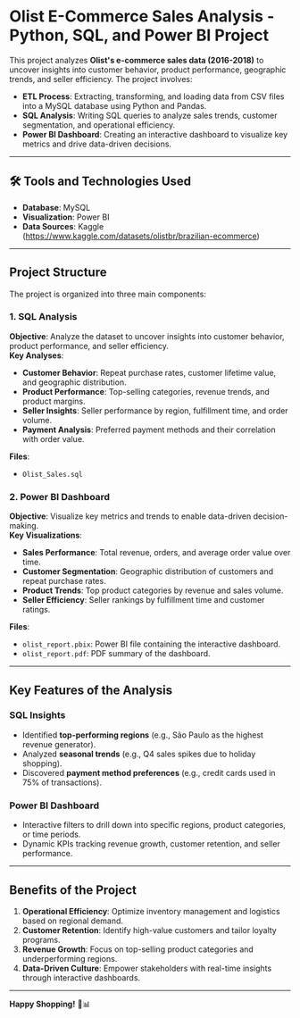 # Olist E-Commerce Sales Analysis - Python, SQL, and Power BI Project

This project analyzes **Olist's e-commerce sales data (2016-2018)** to uncover insights into customer behavior, product performance, geographic trends, and seller efficiency. The project involves:

- **ETL Process**: Extracting, transforming, and loading data from CSV files into a MySQL database using Python and Pandas.  
- **SQL Analysis**: Writing SQL queries to analyze sales trends, customer segmentation, and operational efficiency.  
- **Power BI Dashboard**: Creating an interactive dashboard to visualize key metrics and drive data-driven decisions.  

---

## 🛠 Tools and Technologies Used  
- **Database**: MySQL  
- **Visualization**: Power BI  
- **Data Sources**: Kaggle (https://www.kaggle.com/datasets/olistbr/brazilian-ecommerce) 

---

## Project Structure  
The project is organized into three main components:  
 

### **1. SQL Analysis**  
**Objective**: Analyze the dataset to uncover insights into customer behavior, product performance, and seller efficiency.  
**Key Analyses**:  
- **Customer Behavior**: Repeat purchase rates, customer lifetime value, and geographic distribution.  
- **Product Performance**: Top-selling categories, revenue trends, and product margins.  
- **Seller Insights**: Seller performance by region, fulfillment time, and order volume.  
- **Payment Analysis**: Preferred payment methods and their correlation with order value.  

**Files**:  
- `Olist_Sales.sql`  

### **2. Power BI Dashboard**  
**Objective**: Visualize key metrics and trends to enable data-driven decision-making.  
**Key Visualizations**:  
- **Sales Performance**: Total revenue, orders, and average order value over time.  
- **Customer Segmentation**: Geographic distribution of customers and repeat purchase rates.  
- **Product Trends**: Top product categories by revenue and sales volume.  
- **Seller Efficiency**: Seller rankings by fulfillment time and customer ratings.  

**Files**:  
- `olist_report.pbix`: Power BI file containing the interactive dashboard.  
- `olist_report.pdf`: PDF summary of the dashboard.  

---

##  Key Features of the Analysis  

### **SQL Insights**  
- Identified **top-performing regions** (e.g., São Paulo as the highest revenue generator).  
- Analyzed **seasonal trends** (e.g., Q4 sales spikes due to holiday shopping).  
- Discovered **payment method preferences** (e.g., credit cards used in 75% of transactions).  

### **Power BI Dashboard**  
- Interactive filters to drill down into specific regions, product categories, or time periods.  
- Dynamic KPIs tracking revenue growth, customer retention, and seller performance.  

---

## Benefits of the Project  
1. **Operational Efficiency**: Optimize inventory management and logistics based on regional demand.  
2. **Customer Retention**: Identify high-value customers and tailor loyalty programs.  
3. **Revenue Growth**: Focus on top-selling product categories and underperforming regions.  
4. **Data-Driven Culture**: Empower stakeholders with real-time insights through interactive dashboards.  

---

**Happy Shopping!** 🚀📊  
